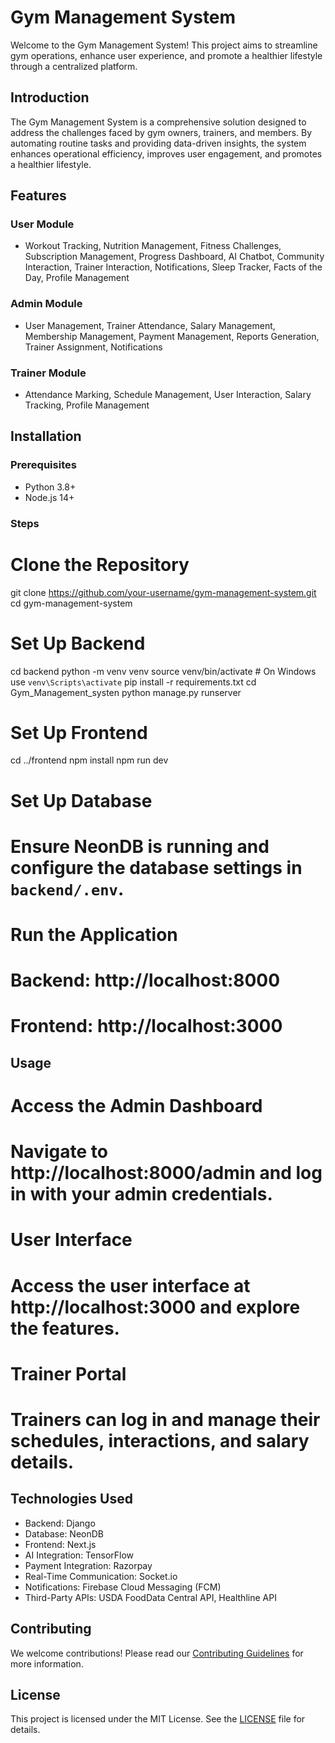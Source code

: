 # Gym Management System

Welcome to the Gym Management System! This project aims to streamline gym operations, enhance user experience, and promote a healthier lifestyle through a centralized platform.


## Introduction

The Gym Management System is a comprehensive solution designed to address the challenges faced by gym owners, trainers, and members. By automating routine tasks and providing data-driven insights, the system enhances operational efficiency, improves user engagement, and promotes a healthier lifestyle.

## Features

### User Module
- Workout Tracking, Nutrition Management, Fitness Challenges, Subscription Management, Progress Dashboard, AI Chatbot, Community Interaction, Trainer Interaction, Notifications, Sleep Tracker, Facts of the Day, Profile Management

### Admin Module
- User Management, Trainer Attendance, Salary Management, Membership Management, Payment Management, Reports Generation, Trainer Assignment, Notifications

### Trainer Module
- Attendance Marking, Schedule Management, User Interaction, Salary Tracking, Profile Management

## Installation

### Prerequisites
- Python 3.8+
- Node.js 14+


### Steps

# Clone the Repository
git clone https://github.com/your-username/gym-management-system.git
cd gym-management-system

# Set Up Backend
cd backend
python -m venv venv
source venv/bin/activate  # On Windows use `venv\Scripts\activate`
pip install -r requirements.txt
cd Gym_Management_systen
python manage.py runserver

# Set Up Frontend
cd ../frontend
npm install
npm run dev

# Set Up Database
# Ensure NeonDB is running and configure the database settings in `backend/.env`.

# Run the Application
# Backend: http://localhost:8000
# Frontend: http://localhost:3000

## Usage

# Access the Admin Dashboard
# Navigate to http://localhost:8000/admin and log in with your admin credentials.

# User Interface
# Access the user interface at http://localhost:3000 and explore the features.

# Trainer Portal
# Trainers can log in and manage their schedules, interactions, and salary details.


## Technologies Used

- Backend: Django
- Database: NeonDB
- Frontend: Next.js
- AI Integration: TensorFlow
- Payment Integration: Razorpay
- Real-Time Communication: Socket.io
- Notifications: Firebase Cloud Messaging (FCM)
- Third-Party APIs: USDA FoodData Central API, Healthline API

## Contributing

We welcome contributions! Please read our [Contributing Guidelines](CONTRIBUTING.md) for more information.

## License

This project is licensed under the MIT License. See the [LICENSE](LICENSE) file for details.
